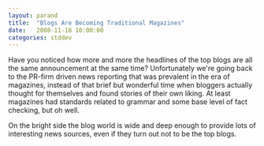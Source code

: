 ```yaml
---
layout: parand
title:  "Blogs Are Becoming Traditional Magazines"
date:   2008-11-18 10:00:00
categories: stddev
---
```

Have you noticed how more and more the headlines of the top blogs are all the same announcement at the same time? Unfortunately we're going back to the PR-firm driven news reporting that was prevalent in the era of magazines, instead of that brief but wonderful time when bloggers actually thought for themselves and found stories of their own liking. At least magazines had standards related to grammar and some base level of fact checking, but oh well.

On the bright side the blog world is wide and deep enough to provide lots of interesting news sources, even if they turn out not to be the top blogs.
